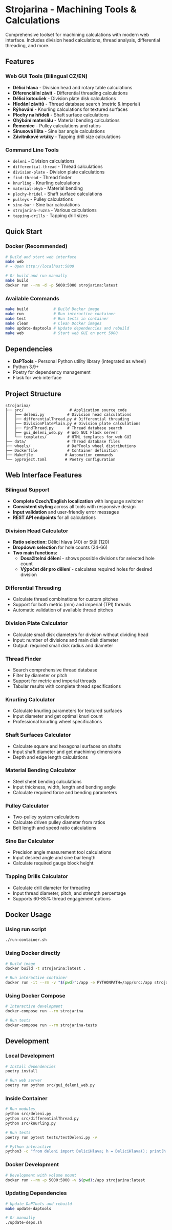 # Strojarina - Machining Tools & Calculations

Comprehensive toolset for machining calculations with modern web interface. Includes division head calculations, thread analysis, differential threading, and more.

## Features

### Web GUI Tools (Bilingual CZ/EN)
- **Dělicí hlava** - Division head and rotary table calculations
- **Diferenciální závit** - Differential threading calculations  
- **Dělicí kotouček** - Division plate disk calculations
- **Hledání závitů** - Thread database search (metric & imperial)
- **Rýhování** - Knurling calculations for textured surfaces
- **Plochy na hřídeli** - Shaft surface calculations
- **Ohýbání materiálu** - Material bending calculations
- **Řemenice** - Pulley calculations and ratios
- **Sinusová lišta** - Sine bar angle calculations
- **Závitníkové vrtáky** - Tapping drill size calculations

### Command Line Tools
- `deleni` - Division calculations
- `differential-thread` - Thread calculations
- `division-plate` - Division plate calculations
- `find-thread` - Thread finder
- `knurling` - Knurling calculations
- `material-ohyb` - Material bending
- `plochy-hridel` - Shaft surface calculations
- `pulleys` - Pulley calculations
- `sine-bar` - Sine bar calculations
- `strojarina-ruzna` - Various calculations
- `tapping-drills` - Tapping drill sizes

## Quick Start

### Docker (Recommended)
```bash
# Build and start web interface
make web
# → Open http://localhost:5000

# Or build and run manually
make build
docker run --rm -d -p 5000:5000 strojarina:latest
```

### Available Commands
```bash
make build           # Build Docker image
make run             # Run interactive container
make test            # Run tests in container
make clean           # Clean Docker images
make update-daptools # Update dependencies and rebuild
make web             # Start web GUI on port 5000
```

## Dependencies
- **DaPTools** - Personal Python utility library (integrated as wheel)
- Python 3.9+
- Poetry for dependency management
- Flask for web interface

## Project Structure
```
strojarina/
├── src/                    # Application source code
│   ├── deleni.py          # Division head calculations
│   ├── differentialThread.py # Differential threading
│   ├── DivisionPlatePlain.py # Division plate calculations
│   ├── findThread.py      # Thread database search
│   ├── gui_deleni_web.py  # Web GUI Flask server
│   └── templates/         # HTML templates for web GUI
├── data/                  # Thread database files
├── wheels/                # DaPTools wheel distributions
├── Dockerfile             # Container definition
├── Makefile              # Automation commands
└── pyproject.toml        # Poetry configuration
```

## Web Interface Features

### Bilingual Support
- **Complete Czech/English localization** with language switcher
- **Consistent styling** across all tools with responsive design
- **Input validation** and user-friendly error messages
- **REST API endpoints** for all calculations

### Division Head Calculator
- **Ratio selection:** Dělicí hlava (40) or Stůl (120)
- **Dropdown selection** for hole counts (24-66)
- **Two main functions:**
  - **Dosažitelná dělení** - shows possible divisions for selected hole count
  - **Výpočet děr pro dělení** - calculates required holes for desired division

### Differential Threading
- Calculate thread combinations for custom pitches
- Support for both metric (mm) and imperial (TPI) threads
- Automatic validation of available thread pitches

### Division Plate Calculator
- Calculate small disk diameters for division without dividing head
- Input: number of divisions and main disk diameter
- Output: required small disk radius and diameter

### Thread Finder
- Search comprehensive thread database
- Filter by diameter or pitch
- Support for metric and imperial threads
- Tabular results with complete thread specifications

### Knurling Calculator
- Calculate knurling parameters for textured surfaces
- Input diameter and get optimal knurl count
- Professional knurling wheel specifications

### Shaft Surfaces Calculator
- Calculate square and hexagonal surfaces on shafts
- Input shaft diameter and get machining dimensions
- Depth and edge length calculations

### Material Bending Calculator
- Steel sheet bending calculations
- Input thickness, width, length and bending angle
- Calculate required force and bending parameters

### Pulley Calculator
- Two-pulley system calculations
- Calculate driven pulley diameter from ratios
- Belt length and speed ratio calculations

### Sine Bar Calculator
- Precision angle measurement tool calculations
- Input desired angle and sine bar length
- Calculate required gauge block height

### Tapping Drills Calculator
- Calculate drill diameter for threading
- Input thread diameter, pitch, and strength percentage
- Supports 60-85% thread engagement options

## Docker Usage

### Using run script
```bash
./run-container.sh
```

### Using Docker directly
```bash
# Build image
docker build -t strojarina:latest .

# Run interactive container
docker run -it --rm -v "$(pwd)":/app -e PYTHONPATH=/app/src:/app strojarina:latest /bin/bash
```

### Using Docker Compose
```bash
# Interactive development
docker-compose run --rm strojarina

# Run tests
docker-compose run --rm strojarina-tests
```

## Development

### Local Development
```bash
# Install dependencies
poetry install

# Run web server
poetry run python src/gui_deleni_web.py
```

### Inside Container
```bash
# Run modules
python src/deleni.py
python src/differentialThread.py
python src/knurling.py

# Run tests
poetry run pytest tests/testDeleni.py -v

# Python interactive
python3 -c "from deleni import DeliciHlava; h = DeliciHlava(); print(h.vypocti_pocet_der(40))"
```

### Docker Development
```bash
# Development with volume mount
docker run --rm -p 5000:5000 -v $(pwd):/app strojarina:latest
```

### Updating Dependencies
```bash
# Update DaPTools and rebuild
make update-daptools

# Or manually
./update-deps.sh
```
